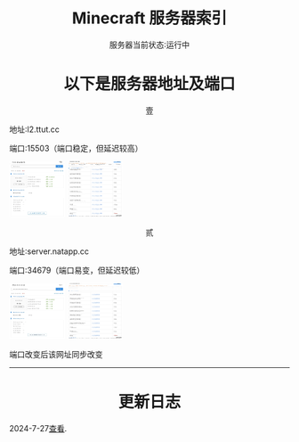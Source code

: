 
<h1 align='center'> Minecraft   服务器索引</h1>
<p align='center'>
服务器当前状态∶运行中
</p>
<h1 align='center'>以下是服务器地址及端口</h1>

<p align='center'>壹</p>

<p align='center1'>地址∶l2.ttut.cc</p>
<p align='center1'>端口∶15503（端口稳定，但延迟较高）</p>
<img src="https://github.com/Pjp2064/P/blob/395f200aed96036543b2dbd4d963143ebb1d64b9/l2.jpg" alt="some_text" width="100" height="100">
<img src="https://github.com/Pjp2064/P/blob/839275f6b0b8ddf414c813e70511bef42bacfc33/IMG_20240728_111356.jpg" alt="some_text" width="100" height="100">
<p align='center'>贰</p>
<p align='center1'>地址∶server.natapp.cc</p>
<p align='center1'>端口∶34679（端口易变，但延迟较低）</p>
<img src="https://github.com/Pjp2064/P/blob/395f200aed96036543b2dbd4d963143ebb1d64b9/natapp.jpg" alt="some_text" width="100" height="100">
<img src="https://github.com/Pjp2064/P/blob/839275f6b0b8ddf414c813e70511bef42bacfc33/IMG_20240728_111305.jpg" alt="some_text" width="100" height="100">
<p>端口改变后该网址同步改变</p>
<hr>
<h1 align='center'>更新日志</h1>
<p>2024-7-27<a href="https://github.com/Pjp2064/update/blob/bfd50381050b17dc5dc5b76bc215ca99f9687dee/2024-7-27.md">查看</a>.</P>
